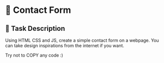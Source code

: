 # 🚀 Contact Form

## 📝 Task Description
Using HTML CSS and JS, create a simple contact form on a webpage.
You can take design inspirations from the internet if you want. 

Try not to COPY any code :)

